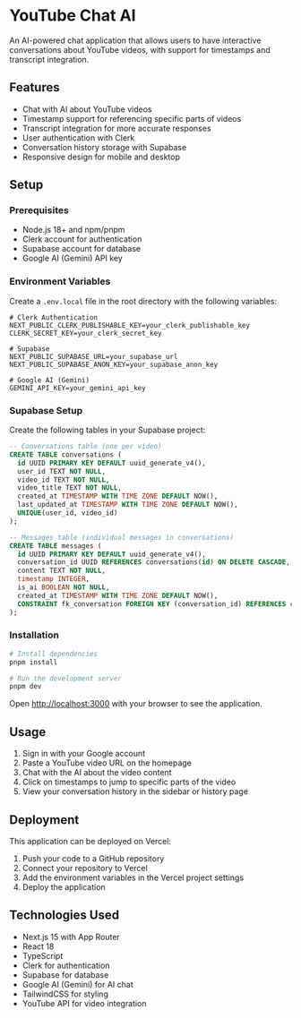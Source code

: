 # YouTube Chat AI

An AI-powered chat application that allows users to have interactive conversations about YouTube videos, with support for timestamps and transcript integration.

## Features

- Chat with AI about YouTube videos
- Timestamp support for referencing specific parts of videos
- Transcript integration for more accurate responses
- User authentication with Clerk
- Conversation history storage with Supabase
- Responsive design for mobile and desktop

## Setup

### Prerequisites

- Node.js 18+ and npm/pnpm
- Clerk account for authentication
- Supabase account for database
- Google AI (Gemini) API key

### Environment Variables

Create a `.env.local` file in the root directory with the following variables:

```
# Clerk Authentication
NEXT_PUBLIC_CLERK_PUBLISHABLE_KEY=your_clerk_publishable_key
CLERK_SECRET_KEY=your_clerk_secret_key

# Supabase
NEXT_PUBLIC_SUPABASE_URL=your_supabase_url
NEXT_PUBLIC_SUPABASE_ANON_KEY=your_supabase_anon_key

# Google AI (Gemini)
GEMINI_API_KEY=your_gemini_api_key
```

### Supabase Setup

Create the following tables in your Supabase project:

```sql
-- Conversations table (one per video)
CREATE TABLE conversations (
  id UUID PRIMARY KEY DEFAULT uuid_generate_v4(),
  user_id TEXT NOT NULL,
  video_id TEXT NOT NULL,
  video_title TEXT NOT NULL,
  created_at TIMESTAMP WITH TIME ZONE DEFAULT NOW(),
  last_updated_at TIMESTAMP WITH TIME ZONE DEFAULT NOW(),
  UNIQUE(user_id, video_id)
);

-- Messages table (individual messages in conversations)
CREATE TABLE messages (
  id UUID PRIMARY KEY DEFAULT uuid_generate_v4(),
  conversation_id UUID REFERENCES conversations(id) ON DELETE CASCADE,
  content TEXT NOT NULL,
  timestamp INTEGER,
  is_ai BOOLEAN NOT NULL,
  created_at TIMESTAMP WITH TIME ZONE DEFAULT NOW(),
  CONSTRAINT fk_conversation FOREIGN KEY (conversation_id) REFERENCES conversations(id)
);
```

### Installation

```bash
# Install dependencies
pnpm install

# Run the development server
pnpm dev
```

Open [http://localhost:3000](http://localhost:3000) with your browser to see the application.

## Usage

1. Sign in with your Google account
2. Paste a YouTube video URL on the homepage
3. Chat with the AI about the video content
4. Click on timestamps to jump to specific parts of the video
5. View your conversation history in the sidebar or history page

## Deployment

This application can be deployed on Vercel:

1. Push your code to a GitHub repository
2. Connect your repository to Vercel
3. Add the environment variables in the Vercel project settings
4. Deploy the application

## Technologies Used

- Next.js 15 with App Router
- React 18
- TypeScript
- Clerk for authentication
- Supabase for database
- Google AI (Gemini) for AI chat
- TailwindCSS for styling
- YouTube API for video integration
